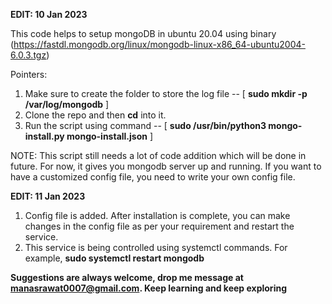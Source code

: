 **EDIT: 10 Jan 2023**

This code helps to setup mongoDB in ubuntu 20.04 using binary (https://fastdl.mongodb.org/linux/mongodb-linux-x86_64-ubuntu2004-6.0.3.tgz) 

Pointers:

1. Make sure to create the folder to store the log file -- [ **sudo mkdir -p /var/log/mongodb** ]
2. Clone the repo and then **cd** into it.
3. Run the script using command -- [ **sudo /usr/bin/python3 mongo-install.py mongo-install.json** ]


NOTE: This script still needs a lot of code addition which will be done in future. For now, it gives you mongodb server up and running. If you want to have a customized config file, you need to write your own config file.




**EDIT: 11 Jan 2023**

1. Config file is added. After installation is complete, you can make changes in the config file as per your requirement and restart the service.
2. This service is being controlled using systemctl commands. For example, **sudo systemctl restart mongodb**



**Suggestions are always welcome, drop me message at manasrawat0007@gmail.com. Keep learning and keep exploring**
